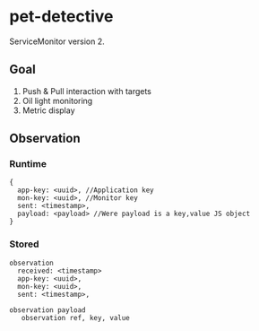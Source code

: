 # pet-detective
ServiceMonitor version 2.

## Goal
1. Push & Pull interaction with targets
2. Oil light monitoring
3. Metric display

## Observation

### Runtime

    {
      app-key: <uuid>, //Application key
      mon-key: <uuid>, //Monitor key
      sent: <timestamp>,
      payload: <payload> //Were payload is a key,value JS object
    }

### Stored

    observation
      received: <timestamp>
      app-key: <uuid>,
      mon-key: <uuid>,
      sent: <timestamp>,

    observation payload
       observation ref, key, value
